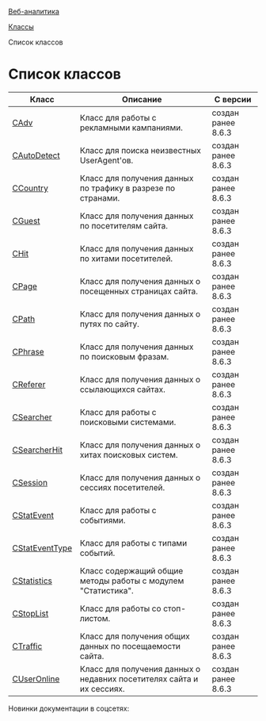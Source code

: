 [Веб-аналитика](/api_help/statistic/index.php)

[Классы](/api_help/statistic/classes/index.php)

Список классов

Список классов
==============

| Класс | Описание | С версии |
| --- | --- | --- |
| [CAdv](/api_help/statistic/classes/cadv/index.php) | Класс для работы с рекламными кампаниями. | создан ранее 8.6.3 |
| [CAutoDetect](/api_help/statistic/classes/cautodetect/index.php) | Класс для поиска неизвестных UserAgent'ов. | создан ранее 8.6.3 |
| [CCountry](/api_help/statistic/classes/ccountry/index.php) | Класс для получения данных по трафику в разрезе по странами. | создан ранее 8.6.3 |
| [CGuest](/api_help/statistic/classes/cguest/index.php) | Класс для получения данных по посетителям сайта. | создан ранее 8.6.3 |
| [CHit](/api_help/statistic/classes/chit/index.php) | Класс для получения данных по хитами посетителей. | создан ранее 8.6.3 |
| [CPage](/api_help/statistic/classes/cpage/index.php) | Класс для получения данных о посещенных страницах сайта. | создан ранее 8.6.3 |
| [CPath](/api_help/statistic/classes/cpath/index.php) | Класс для получения данных о путях по сайту. | создан ранее 8.6.3 |
| [CPhrase](/api_help/statistic/classes/cphrase/index.php) | Класс для получения данных по поисковым фразам. | создан ранее 8.6.3 |
| [CReferer](/api_help/statistic/classes/creferer/index.php) | Класс для получения данных о ссылающихся сайтах. | создан ранее 8.6.3 |
| [CSearcher](/api_help/statistic/classes/csearcher/index.php) | Класс для работы с поисковыми системами. | создан ранее 8.6.3 |
| [CSearcherHit](/api_help/statistic/classes/csearcherhit/index.php) | Класс для получения данных о хитах поисковых систем. | создан ранее 8.6.3 |
| [CSession](/api_help/statistic/classes/csession/index.php) | Класс для получения данных о сессиях посетителей. | создан ранее 8.6.3 |
| [CStatEvent](/api_help/statistic/classes/cstatevent/index.php) | Класс для работы с событиями. | создан ранее 8.6.3 |
| [CStatEventType](/api_help/statistic/classes/cstateventtype/index.php) | Класс для работы с типами событий. | создан ранее 8.6.3 |
| [CStatistics](/api_help/statistic/classes/cstatistics/index.php) | Класс содержащий общие методы работы с модулем "Статистика". | создан ранее 8.6.3 |
| [CStopList](/api_help/statistic/classes/cstoplist/index.php) | Класс для работы со стоп-листом. | создан ранее 8.6.3 |
| [CTraffic](/api_help/statistic/classes/ctraffic/index.php) | Класс для получения общих данных по посещаемости сайта. | создан ранее 8.6.3 |
| [CUserOnline](/api_help/statistic/classes/cuseronline/index.php) | Класс для получения данных о недавних посетителях сайта и их сессиях. | создан ранее 8.6.3 |

Новинки документации в соцсетях: